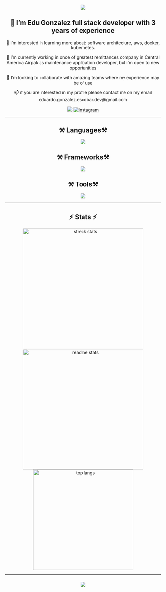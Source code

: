 <p align="center">
  <img src="https://user-images.githubusercontent.com/74038190/240906093-9be4d344-6782-461a-b5a6-32a07bf7b34e.gif">
</p>

<div align="center">
  <h2>👋 I’m Edu Gonzalez <strong>full stack developer with 3 years of experience</strong></h2>
</div>

<div align="center">
  <p>👀 I’m interested in learning more about: software architecture, aws, docker, kubernetes.</p>
  <p>🌱 I’m currently working in once of greatest remittances company in Central America Airpak as maintenance application developer, but i'm open to new opportunities</p>
  <p>💞️ I’m looking to collaborate with amazing teams where my experience may be of use </p>
  <p>📫 if you are interested in my profile please contact me on my email eduardo.gonzalez.escobar.dev@gmail.com</p>
</div>

<div align="center">
  <a href="mailto:eduardo.gonzalez.escobar.dev@gmail.com">
    <img src="https://img.shields.io/badge/Gmail-333333?style=for-the-badge&logo=gmail&logoColor=red" />
  </a>
  <a href="https://www.instagram.com/skeg_developer/">
    <img alt="Instagram" title "Follow on Instagram" src="https://img.shields.io/badge/-Instagram-E4405F?style=for-the-badge&logo=instagram&logoColor=white"/>
  </a>
</div>

<hr/>

<h2 align="center">⚒️ Languages⚒️</h2>

<div align="center">
  <img src="https://skillicons.dev/icons?i=cs,js,ts,py,mysql,postgres,sass,css" />
</div>

<h2 align="center">⚒️ Frameworks⚒️</h2>

<div align="center">
  <img src="https://skillicons.dev/icons?i=tailwind,react,nextjs,dotnet,redux,django,flask,fastapi,express,nestjs" />
</div>

<h2 align="center">⚒️ Tools⚒️</h2>

<div align="center">
  <img src="https://skillicons.dev/icons?i=docker,aws,neovim,pnpm,linux,postman,visualstudio,git,gitlab,github,vite" />
</div>

<hr/>

<h2 align="center">⚡ Stats ⚡</h2>

<div align="center">
  <img width=390 src="https://streak-stats.demolab.com/?user=SKEGDEV&count_private=true&theme=react&border_radius=10" alt="streak stats"/>
  <img width=390 src="https://github-readme-stats.vercel.app/api?username=SKEGDEV&count_private=true&show_icons=true&theme=react&rank_icon=github&border_radius=10" alt="readme stats" />
  <br/>
  <img width=325 align="center" src="https://github-readme-stats.vercel.app/api/top-langs/?username=SKEGDEV&hide=HTML&langs_count=8&layout=compact&theme=react&border_radius=10&size_weight=0.5&count_weight=0.5&exclude_repo=github-readme-stats" alt="top langs" />
</div>

<hr/>

<h3 align="center">
  <img src="https://readme-typing-svg.herokuapp.com/?font=Righteous&size=25&center=true&vCenter=true&width=500&height=70&duration=4000&lines=Thanks+for+visiting!+✌️;+Shoot+me+a+message+on+Instagram!">
</h3>

